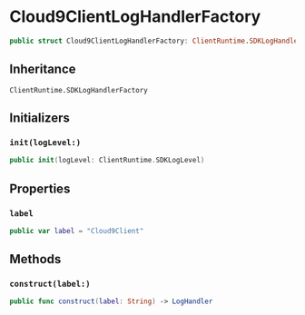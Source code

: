 # Cloud9ClientLogHandlerFactory

``` swift
public struct Cloud9ClientLogHandlerFactory: ClientRuntime.SDKLogHandlerFactory 
```

## Inheritance

`ClientRuntime.SDKLogHandlerFactory`

## Initializers

### `init(logLevel:)`

``` swift
public init(logLevel: ClientRuntime.SDKLogLevel) 
```

## Properties

### `label`

``` swift
public var label = "Cloud9Client"
```

## Methods

### `construct(label:)`

``` swift
public func construct(label: String) -> LogHandler 
```
